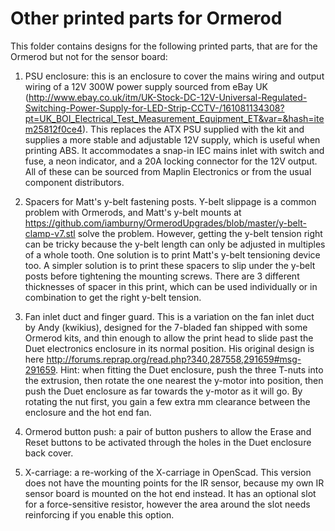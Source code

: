 Other printed parts for Ormerod
===============================

This folder contains designs for the following printed parts, that are for the Ormerod but not for the sensor board:

1. PSU enclosure: this is an enclosure to cover the mains wiring and output wiring of a 12V 300W power supply sourced from eBay UK (http://www.ebay.co.uk/itm/UK-Stock-DC-12V-Universal-Regulated-Switching-Power-Supply-for-LED-Strip-CCTV-/161081134308?pt=UK_BOI_Electrical_Test_Measurement_Equipment_ET&var=&hash=item25812f0ce4). This replaces the ATX PSU supplied with the kit and supplies a more stable and adjustable 12V supply, which is useful when printing ABS. It accommodates a snap-in IEC mains inlet with switch and fuse, a neon indicator, and a 20A locking connector for the 12V output. All of these can be sourced from Maplin Electronics or from the usual component distributors.

2. Spacers for Matt's y-belt fastening posts. Y-belt slippage is a common problem with Ormerods, and Matt's y-belt mounts at https://github.com/iamburny/OrmerodUpgrades/blob/master/y-belt-clamp-v7.stl solve the problem. However, getting the y-belt tension right can be tricky because the y-belt length can only be adjusted in multiples of a whole tooth. One solution is to print Matt's y-belt tensioning device too. A simpler solution is to print these spacers to slip under the y-belt posts before tightening the mounting screws. There are 3 different thicknesses of spacer in this print, which can be used individually or in combination to get the right y-belt tension.

3. Fan inlet duct and finger guard. This is a variation on the fan inlet duct by Andy (kwikius), designed for the 7-bladed fan shipped with some Ormerod kits, and thin enough to allow the print head to slide past the Duet electronics enclosure in its normal position. His original design is here http://forums.reprap.org/read.php?340,287558,291659#msg-291659. Hint: when fitting the Duet enclosure, push the three T-nuts into the extrusion, then rotate the one nearest the y-motor into position, then push the Duet enclosure as far towards the y-motor as it will go. By rotating the nut first, you gain a few extra mm clearance between the enclosure and the hot end fan.

4. Ormerod button push: a pair of button pushers to allow the Erase and Reset buttons to be activated through the holes in the Duet enclosure back cover.

5. X-carriage: a re-working of the X-carriage in OpenScad. This version does not have the mounting points for the IR sensor, because my own IR sensor board is mounted on the hot end instead. It has an optional slot for a force-sensitive resistor, however the area around the slot needs reinforcing if you enable this option.
